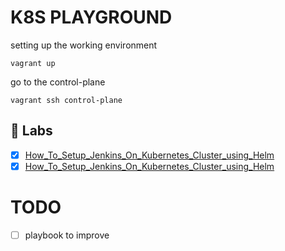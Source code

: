 # K8S PLAYGROUND 

setting up the working environment


```shell
vagrant up
```

go to the control-plane

```shell
vagrant ssh control-plane
```


## :microscope: Labs
- [x] [How_To_Setup_Jenkins_On_Kubernetes_Cluster_using_Helm](../Labs/How_To_Setup_Jenkins_On_Kubernetes_Cluster_using_Helm.md)
- [x] [How_To_Setup_Jenkins_On_Kubernetes_Cluster_using_Helm](../Labs/How_To_Setup_Jenkins_On_Kubernetes_Cluster_using_Helm.md)

# TODO
- [ ] playbook to improve